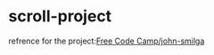 # scroll-project
refrence for the project:[Free Code Camp/john-smilga](https://github.com/john-smilga/javascript-basic-projects/tree/master/10-scroll)
